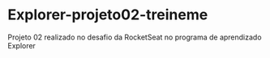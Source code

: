 # Explorer-projeto02-treineme
Projeto 02 realizado no desafio da RocketSeat no programa de aprendizado Explorer
